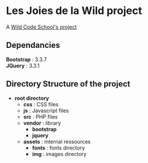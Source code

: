 # Les Joies de la Wild project #

A [Wild Code School's project](https://wildcodeschool.fr/)

## Dependancies ##
**Bootstrap** : 3.3.7  
**JQuery** : 3.3.1

## Directory Structure of the project ##  
* **root directory**  
    * **css** : CSS files  
    * **js** :  Javascript files  
    * **src** : PHP files
    * **vendor** : library 
        * **bootstrap**  
        * **jquery**
    * **assets** : internal ressources
        * **fonts** : fonts directory  
        * **img** : images directory  
